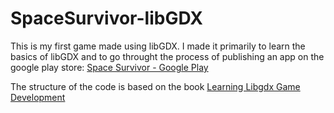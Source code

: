 # SpaceSurvivor-libGDX

This is my first game made using libGDX. I made it primarily to learn the basics of libGDX and to go throught the process of publishing an app on the google play store:
[Space Survivor - Google Play](https://play.google.com/store/apps/details?id=com.eobgames.spacesurvivor.android)

The structure of the code is based on the book [Learning Libgdx Game Development](https://www.packtpub.com/game-development/learning-libgdx-game-development)

